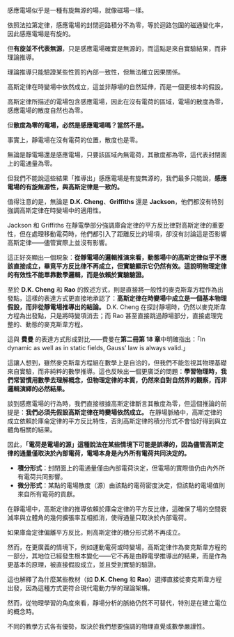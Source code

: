 
感應電場似乎是一種有旋無源的場，就像磁場一樣。

依照法拉第定律，感應電場的封閉迴路積分不為零，等於迴路包圍的磁通變化率，因此感應電場是有旋的。

但**有旋並不代表無源**，只是感應電場確實是無源的，而這點是來自實驗結果，而非理論推導。

理論推導只能驗證某些性質的內部一致性，但無法確立因果關係。

高斯定律在時變場中依然成立，這並非靜場的自然延伸，而是一個更根本的假設。

高斯定律所描述的電場包含感應電場，因此在沒有電荷的區域，電場的散度為零，感應電場的散度自然也為零。

但**散度為零的電場，必然是感應電場嗎？當然不是。** 

事實上，靜電場在沒有電荷的位置，散度也是零。

無論是靜電場還是感應電場，只要該區域內無電荷，其散度都為零，這代表封閉面上的電通量為零。

但我們不能說這些結果「推導出」感應電場是有旋無源的，我們最多只能說，**感應電場的有旋無源性，與高斯定律是一致的。**

值得注意的是，無論是 **D.K. Cheng**、**Griffiths** 還是 **Jackson**，他們都沒有特別強調高斯定律在時變場中的適用性。

Jackson 和 Griffiths 在靜電學部分強調庫侖定律的平方反比律對高斯定律的重要性，但在處理移動電荷時，他們都引入了距離反比的場項，卻沒有討論這是否影響高斯定律——儘管實際上並沒有影響。

這正好突顯出一個現象：**從靜電場的邏輯推演來看，動態場中的高斯定律似乎不應該直接成立，畢竟平方反比律不再成立，但實驗顯示它仍然有效。這說明物理定律的有效性不能單靠數學邏輯，而是依賴於實驗驗證。**

至於 **D.K. Cheng** 和 **Rao** 的敘述方式，則是直接將一般性的麥克斯韋方程作為出發點，這樣的表達方式更直接地承認了：**高斯定律在時變場中成立是一個基本物理假設，而非從靜電場推導出的結論。** D.K. Cheng 在探討靜場時，仍然以麥克斯韋方程為出發點，只是將時變項消去；而 Rao 甚至直接跳過靜場部分，直接處理完整的、動態的麥克斯韋方程。

這與 **費曼** 的表達方式形成對比——費曼在**第二冊第 18 章**中明確指出：「In dynamic as well as in static fields, Gauss’ law is always valid.」

這讓人想到，雖然麥克斯韋方程組在數學上是自洽的，但我們不能忽視其物理基礎來自實驗，而非純粹的數學推導。這也反映出一個更廣泛的問題：**學習物理時，我們常習慣用數學去理解概念，但物理定律的本質，仍然來自對自然界的觀察，而非邏輯演繹的必然結果。**

談到感應電場的行為時，我們直接根據高斯定律斷言其散度為零，但這個推論的前提是：**我們必須先假設高斯定律在時變場依然成立。** 在靜場脈絡中，高斯定律的成立依賴於庫侖定律的平方反比特性，否則高斯定律的積分形式不會恰好得到與立體角相關的結果。

因此，**「電荷是電場的源」這種說法在某些情境下可能是誤導的，因為儘管高斯定律的通量僅取決於內部電荷，電場本身是內外所有電荷共同決定的。**

- **積分形式**：封閉面上的電通量僅由內部電荷決定，但電場的實際值仍由內外所有電荷共同影響。
- **微分形式**：某點的電場散度（源）由該點的電荷密度決定，但該點的電場值則來自所有電荷的貢獻。

在靜電場中，高斯定律的推導依賴於庫侖定律的平方反比律，這確保了場的空間衰減率與立體角的幾何擴張率互相抵消，使得通量只取決於內部電荷。

如果庫侖定律偏離平方反比，則高斯定律的積分形式將不再成立。

然而，在更廣義的情境下，例如運動電荷或時變場，高斯定律作為麥克斯韋方程的一部分，其地位已經發生根本變化——它不再是由靜電學推導出的結果，而是作為更基本的原理，被直接假設成立，並且受到實驗的驗證。

這也解釋了為什麼某些教材（如 **D.K. Cheng** 和 **Rao**）選擇直接從麥克斯韋方程出發，因為這種方式更符合現代電動力學的理論架構。

然而，從物理學習的角度來看，靜場分析的脈絡仍然不可替代，特別是在建立電位的概念時。

不同的教學方式各有優勢，取決於我們想要強調的物理直覺或數學嚴謹性。
